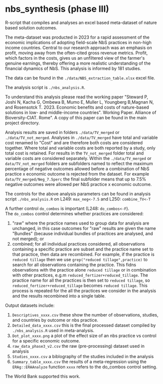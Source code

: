 # nbs_synthesis (phase III)
R-script that compiles and analyses an excel based meta-dataset of nature based solution outcomes.

The meta-dataset was producted in 2023 for a rapid assessment of the economic implications of adopting field-scale NbS practices in non-high income countries. Central to our research approach was an emphasis on profit, moving away from the often-cited gross revenue metrics. Profit, which factors in the costs, gives us an unfiltered view of the farmer's genuine earnings, thereby offering a more realistic understanding of the financial dynamics of NbS. This analysis is informed by 181 studies.

The data can be found in the ```./data/NBS_extraction_table.xlsx``` excel file.

The analysis script is ```./nbs_analysis.R```.

To understand this analysis please read the working paper "Steward P, Joshi N, Kacha G, Ombewa B, Mumo E, Muller L, Youngberg B,Magnan N, and Rosensotck T. 2023. Economic benefits and costs of nature-based solutions in low- and middle-income countries". Working Paper. Alliance of Bioversity-CIAT. Rome". A copy of this paper can be found in the main project directory.

Analysis results are saved in folders ```./data/TV_merged``` or ```./data/TV_not_merged```.  Analyses  in ```./data/TV_merged``` have total and variable cost  renamed to "Cost" and are therefore both costs are considered together. Where total and variable costs are both reported by a study, only total cost is retained.  For results in the ```TV_not_merged```  folder total and variable costs are considered separately. Within the ```./data/TV_merged``` or ```data/TV_not_merged``` folders are subfolders named to reflect the maximum percentage of negative outcomes allowed before a combination of NbS practice x economic outcome is rejected from the dataset. For example ```data/TV_merged/Neg_7.5perc``` the final subfolder means that up to 7.5% negative outcomes were allowed per NbS practice x economic outcome.

The controls for the above analysis parameters can be found in analysis script ```./nbs_analysis.R``` on L249: ```max_neg<-7.5``` and L250: ```combine_TV<-T ```

A further control ```do_combos``` is important (L248: ```do_combos<-F```).  
The ```do_combos``` control determines whether practices are considered: 
  1) "raw" where the practice names used to group data for analysis are unchanged, in this case outcomes for "raw" results are given the name "Bundles" (because individual bundles of practices are analysed, and not merged); or 
  2) combined; for all individual practices considered, all observations containing a specific practice are subset and the practice name set to that practice, then data are recombined. For example, if the practice is ```reduced tillage``` then we use ```grep("reduced tillage",practice)``` to search for all observations containing the practice. This fidns observations with the practice alone ```reduced tillage``` or in combination with other practices, e.g.m ```reduced_fertizer+reduced_tillage```. The practice name for all the practices is then set to ```reduced tillage```, so ```reduced_fertizer+reduced_tillage``` becomes ```reduced tillage```. This process is repeated for the all the practices we consider in the analysis and the results recombined into a single table.

Output datasets include:
1) ```Descriptives_xxxx.csv``` these show the number of observations, studies, and countries by outcome or nbs practice.
2) ```Detailed_data_xxxx.csv``` this is the final processed dataset compiled by ```./nbs_analysis.R``` used in meta-analysis.
3) ```Dot_plot_xxxx.png``` a plot of the effect size of an nbs practice vs control for a specific economic outcome. 
4) ```raw_data_phase3_v2.csv``` the raw (pre-processing) dataset used in analysis
5) ```Studies_xxxx.csv``` a biblography of the studies included in the analysis
6) ```Summary_table_xxxx.csv``` the results of a meta-regression using the ```ERAg::ERAAnalyze``` function
```xxxx``` refers to the do_combos control setting.

The World Bank supported this work. 
